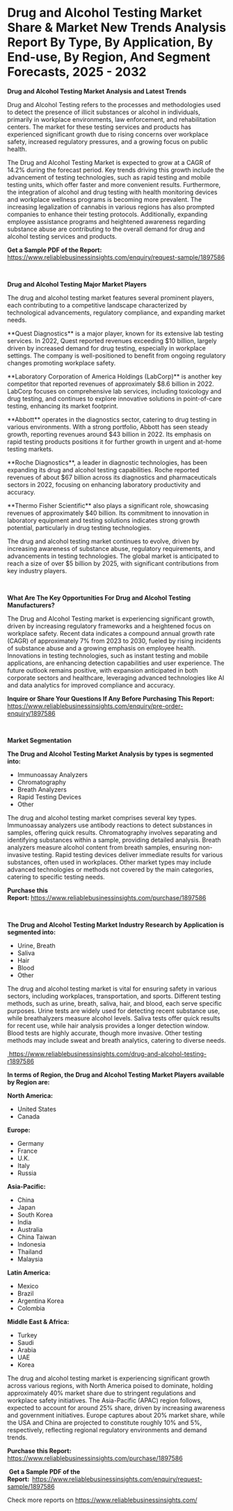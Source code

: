 <p><h1>Drug and Alcohol Testing Market Share & Market New Trends Analysis Report By Type, By Application, By End-use, By Region, And Segment Forecasts, 2025 - 2032</h1></p><p><strong>Drug and Alcohol Testing Market Analysis and Latest Trends</strong></p>
<p><p>Drug and Alcohol Testing refers to the processes and methodologies used to detect the presence of illicit substances or alcohol in individuals, primarily in workplace environments, law enforcement, and rehabilitation centers. The market for these testing services and products has experienced significant growth due to rising concerns over workplace safety, increased regulatory pressures, and a growing focus on public health. </p><p>The Drug and Alcohol Testing Market is expected to grow at a CAGR of 14.2% during the forecast period. Key trends driving this growth include the advancement of testing technologies, such as rapid testing and mobile testing units, which offer faster and more convenient results. Furthermore, the integration of alcohol and drug testing with health monitoring devices and workplace wellness programs is becoming more prevalent. The increasing legalization of cannabis in various regions has also prompted companies to enhance their testing protocols. Additionally, expanding employee assistance programs and heightened awareness regarding substance abuse are contributing to the overall demand for drug and alcohol testing services and products.</p></p>
<p><strong>Get a Sample PDF of the Report:&nbsp;</strong> <a href="https://www.reliablebusinessinsights.com/enquiry/request-sample/1897586?utm_campaign=2734&utm_medium=2&utm_source=Github&utm_content=ia&utm_term=03032025&utm_id=drug-and-alcohol-testing">https://www.reliablebusinessinsights.com/enquiry/request-sample/1897586</a></p>
<p>&nbsp;</p>
<p><strong>Drug and Alcohol Testing Major Market Players</strong></p>
<p><p>The drug and alcohol testing market features several prominent players, each contributing to a competitive landscape characterized by technological advancements, regulatory compliance, and expanding market needs.</p><p>**Quest Diagnostics** is a major player, known for its extensive lab testing services. In 2022, Quest reported revenues exceeding $10 billion, largely driven by increased demand for drug testing, especially in workplace settings. The company is well-positioned to benefit from ongoing regulatory changes promoting workplace safety.</p><p>**Laboratory Corporation of America Holdings (LabCorp)** is another key competitor that reported revenues of approximately $8.6 billion in 2022. LabCorp focuses on comprehensive lab services, including toxicology and drug testing, and continues to explore innovative solutions in point-of-care testing, enhancing its market footprint.</p><p>**Abbott** operates in the diagnostics sector, catering to drug testing in various environments. With a strong portfolio, Abbott has seen steady growth, reporting revenues around $43 billion in 2022. Its emphasis on rapid testing products positions it for further growth in urgent and at-home testing markets.</p><p>**Roche Diagnostics**, a leader in diagnostic technologies, has been expanding its drug and alcohol testing capabilities. Roche reported revenues of about $67 billion across its diagnostics and pharmaceuticals sectors in 2022, focusing on enhancing laboratory productivity and accuracy.</p><p>**Thermo Fisher Scientific** also plays a significant role, showcasing revenues of approximately $40 billion. Its commitment to innovation in laboratory equipment and testing solutions indicates strong growth potential, particularly in drug testing technologies.</p><p>The drug and alcohol testing market continues to evolve, driven by increasing awareness of substance abuse, regulatory requirements, and advancements in testing technologies. The global market is anticipated to reach a size of over $5 billion by 2025, with significant contributions from key industry players.</p></p>
<p>&nbsp;</p>
<p><strong>What Are The Key Opportunities For Drug and Alcohol Testing Manufacturers?</strong></p>
<p><p>The Drug and Alcohol Testing market is experiencing significant growth, driven by increasing regulatory frameworks and a heightened focus on workplace safety. Recent data indicates a compound annual growth rate (CAGR) of approximately 7% from 2023 to 2030, fueled by rising incidents of substance abuse and a growing emphasis on employee health. Innovations in testing technologies, such as instant testing and mobile applications, are enhancing detection capabilities and user experience. The future outlook remains positive, with expansion anticipated in both corporate sectors and healthcare, leveraging advanced technologies like AI and data analytics for improved compliance and accuracy.</p></p>
<p><strong>Inquire or Share Your Questions If Any Before Purchasing This Report:</strong> <a href="https://www.reliablebusinessinsights.com/enquiry/pre-order-enquiry/1897586?utm_campaign=2734&utm_medium=2&utm_source=Github&utm_content=ia&utm_term=03032025&utm_id=drug-and-alcohol-testing">https://www.reliablebusinessinsights.com/enquiry/pre-order-enquiry/1897586</a></p>
<p>&nbsp;</p>
<p><strong>Market Segmentation</strong></p>
<p><strong>The Drug and Alcohol Testing Market Analysis by types is segmented into:</strong></p>
<p><ul><li>Immunoassay Analyzers</li><li>Chromatography</li><li>Breath Analyzers</li><li>Rapid Testing Devices</li><li>Other</li></ul></p>
<p><p>The drug and alcohol testing market comprises several key types. Immunoassay analyzers use antibody reactions to detect substances in samples, offering quick results. Chromatography involves separating and identifying substances within a sample, providing detailed analysis. Breath analyzers measure alcohol content from breath samples, ensuring non-invasive testing. Rapid testing devices deliver immediate results for various substances, often used in workplaces. Other market types may include advanced technologies or methods not covered by the main categories, catering to specific testing needs.</p></p>
<p><strong>Purchase this Report:&nbsp;</strong><a href="https://www.reliablebusinessinsights.com/purchase/1897586?utm_campaign=2734&utm_medium=2&utm_source=Github&utm_content=ia&utm_term=03032025&utm_id=drug-and-alcohol-testing">https://www.reliablebusinessinsights.com/purchase/1897586</a></p>
<p>&nbsp;</p>
<p><strong>The Drug and Alcohol Testing Market Industry Research by Application is segmented into:</strong></p>
<p><ul><li>Urine, Breath</li><li>Saliva</li><li>Hair</li><li>Blood</li><li>Other</li></ul></p>
<p><p>The drug and alcohol testing market is vital for ensuring safety in various sectors, including workplaces, transportation, and sports. Different testing methods, such as urine, breath, saliva, hair, and blood, each serve specific purposes. Urine tests are widely used for detecting recent substance use, while breathalyzers measure alcohol levels. Saliva tests offer quick results for recent use, while hair analysis provides a longer detection window. Blood tests are highly accurate, though more invasive. Other testing methods may include sweat and breath analytics, catering to diverse needs.</p></p>
<p><a href="https://www.reliablebusinessinsights.com/drug-and-alcohol-testing-r1897586?utm_campaign=2734&utm_medium=2&utm_source=Github&utm_content=ia&utm_term=03032025&utm_id=drug-and-alcohol-testing">&nbsp;https://www.reliablebusinessinsights.com/drug-and-alcohol-testing-r1897586</a></p>
<p><strong>In terms of Region, the Drug and Alcohol Testing Market Players available by Region are:</strong></p>
<p>
    <p> <strong> North America: </strong>
        <ul>
            <li>United States</li>
            <li>Canada</li>
        </ul>
        </p> 
    <p> <strong> Europe: </strong>
        <ul>
            <li>Germany</li>
            <li>France</li>
            <li>U.K.</li>
            <li>Italy</li>
            <li>Russia</li>
        </ul>
        </p> 
    <p> <strong> Asia-Pacific: </strong>
        <ul>
            <li>China</li>
            <li>Japan</li>
            <li>South Korea</li>
            <li>India</li>
            <li>Australia</li>
            <li>China Taiwan</li>
            <li>Indonesia</li>
            <li>Thailand</li>
            <li>Malaysia</li>
        </ul>
        </p> 
    <p> <strong> Latin America: </strong>
        <ul>
            <li>Mexico</li>
            <li>Brazil</li>
            <li>Argentina Korea</li>
            <li>Colombia</li>
        </ul>
        </p> 
    <p> <strong> Middle East & Africa: </strong>
        <ul>
            <li>Turkey</li>
            <li>Saudi</li>
            <li>Arabia</li>
            <li>UAE</li>
            <li>Korea</li>
        </ul>
    </p>
    </p>
<p><p>The drug and alcohol testing market is experiencing significant growth across various regions, with North America poised to dominate, holding approximately 40% market share due to stringent regulations and workplace safety initiatives. The Asia-Pacific (APAC) region follows, expected to account for around 25% share, driven by increasing awareness and government initiatives. Europe captures about 20% market share, while the USA and China are projected to constitute roughly 10% and 5%, respectively, reflecting regional regulatory environments and demand trends.</p></p>
<p><strong>Purchase this Report: </strong><a href="https://www.reliablebusinessinsights.com/purchase/1897586?utm_campaign=2734&utm_medium=2&utm_source=Github&utm_content=ia&utm_term=03032025&utm_id=drug-and-alcohol-testing">https://www.reliablebusinessinsights.com/purchase/1897586</a></p>
<p>&nbsp;<strong>Get a Sample PDF of the Report:&nbsp;&nbsp;</strong><a href="https://www.reliablebusinessinsights.com/enquiry/request-sample/1897586?utm_campaign=2734&utm_medium=2&utm_source=Github&utm_content=ia&utm_term=03032025&utm_id=drug-and-alcohol-testing">https://www.reliablebusinessinsights.com/enquiry/request-sample/1897586</a></p>
<p><strong></strong></p>
<p>Check more reports on <a href="https://www.reliablebusinessinsights.com/?utm_campaign=2734&utm_medium=2&utm_source=Github&utm_content=ia&utm_term=03032025&utm_id=drug-and-alcohol-testing">https://www.reliablebusinessinsights.com/</a></p>